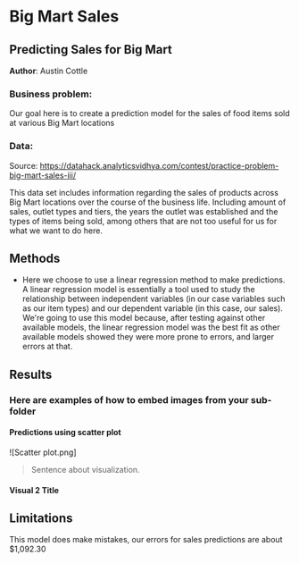 # Big Mart Sales
## Predicting Sales for Big Mart 

**Author**: Austin Cottle

### Business problem: 

Our goal here is to create a prediction model for the sales of food items sold at various Big Mart locations


### Data:
Source: https://datahack.analyticsvidhya.com/contest/practice-problem-big-mart-sales-iii/

This data set includes information regarding the sales of products across Big Mart locations over the course of the business life. Including amount of sales, outlet types and tiers, the years the outlet was established and the types of items being sold, among others that are not too useful for us for what we want to do here.



## Methods
- Here we choose to use a linear regression method to make predictions. A linear regression model is essentially a tool used to study the relationship between independent variables (in our case variables such as our item types) and our dependent variable (in this case, our sales).   We're going to use this model because, after testing against other available models, the linear regression model was the best fit as other available models showed they were more prone to errors, and larger errors at that.


## Results

### Here are examples of how to embed images from your sub-folder


#### Predictions using scatter plot
![Scatter plot.png]

> Sentence about visualization.

#### Visual 2 Title




## Limitations 
This model does make mistakes, our errors for sales predictions are about $1,092.30





